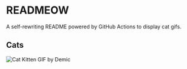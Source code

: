 # READMEOW

A self-rewriting README powered by GitHub Actions to display cat gifs.

## Cats

![Cat Kitten GIF by Demic](https://media3.giphy.com/media/3oriO0OEd9QIDdllqo/200.gif?cid=9acd02dame8xnfntrbsknbu11r6pa3wm4u6m85epocieruk4&ep=v1_gifs_search&rid=200.gif&ct=g)
